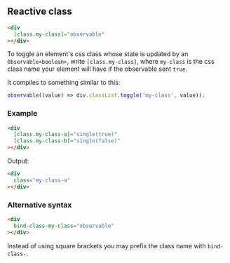 ## Reactive class

```html
<div
  [class.my-class]="observable"
></div>
```

To toggle an element's css class whose state is updated by an `Observable<boolean>`, write `[class.my-class]`,
where `my-class` is the css class name your element will have if the observable sent `true`.

It compiles to something similar to this:

```ts
observable((value) => div.classList.toggle('my-class', value));
```

### Example

```html
<div
  [class.my-class-a]="single(true)"
  [class.my-class-b]="single(false)"
></div>
```

Output:

```html
<div
  class="my-class-a"
></div>
```

### Alternative syntax

```html
<div
  bind-class-my-class="observable"
></div>
```

Instead of using square brackets you may prefix the class name with `bind-class-`.
